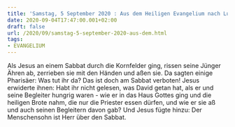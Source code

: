 ```yaml
---
title: 'Samstag, 5 September 2020 : Aus dem Heiligen Evangelium nach Lukas - Lk 6,1-5.'
date: 2020-09-04T17:47:00.001+02:00
draft: false
url: /2020/09/samstag-5-september-2020-aus-dem.html
tags: 
- EVANGELIUM
---
```


Als Jesus an einem Sabbat durch die Kornfelder ging, rissen seine Jünger Ähren ab, zerrieben sie mit den Händen und aßen sie. Da sagten einige Pharisäer: Was tut ihr da? Das ist doch am Sabbat verboten! Jesus erwiderte ihnen: Habt ihr nicht gelesen, was David getan hat, als er und seine Begleiter hungrig waren - wie er in das Haus Gottes ging und die heiligen Brote nahm, die nur die Priester essen dürfen, und wie er sie aß und auch seinen Begleitern davon gab? Und Jesus fügte hinzu: Der Menschensohn ist Herr über den Sabbat.